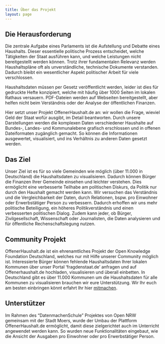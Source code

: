 ```yaml
---
title: Über das Projekt 
layout: page
---
```


## Die Herausforderung

Die zentrale Aufgabe eines Parlaments ist die Aufstellung und Debatte eines Haushalts. Dieser essentielle politische Prozess entscheidet, welche Tätigkeiten der Staat ausführen kann, und welche Leistungen nicht bereitgestellt werden können. Trotz ihrer fundamentalen Relevanz werden Haushaltspläne oft als unverständliche, technische Dokumente verstanden. Dadurch bleibt ein wesentlicher Aspekt politischer Arbeit für viele verschlossen. 

Haushaltsdaten müssen per Gesetz veröffentlicht werden, leider ist dies für gedruckte Hefte konzipiert, welche mit häufig über 1000 Seiten im lokalen Rathaus versauern. PDF-Dateien werden auf Webseiten bereitgestellt, aber helfen nicht beim Verständnis oder der Analyse der öffentlichen Finanzen. 

Hier setzt unser Projekt OffenerHaushalt.de an: wir wollen die Frage, wieviel Geld der Staat wofür ausgibt, im Detail beantworten. Durch unsere Darstellungen werden die komplexen Daten verschiedener Haushalte auf Bundes-, Landes- und Kommunalebene grafisch erschlossen und in offenen Dateiformaten zugänglich gemacht. So können die Informationen ausgewertet, visualisiert, und ins Verhältnis zu anderen Daten gesetzt werden. 

## Das Ziel 

Unser Ziel ist es für so viele  Gemeinden wie möglich (über 11.000 in Deutschland) die Haushaltsdaten zu visualisieren. Dadurch können Bürger die Finanzen Ihrer Gemeinde einsehen und leichter verstehen. Dies ermöglicht eine verbesserte Teilhabe am politischen Diskurs, da Politik nur durch den Haushalt gemacht werden kann. Wir versuchen das Verständnis und die Vergleichbarkeit der Daten, durch Relationen, bspw. pro Einwohner oder Erwerbstätiger Person zu verbessern. Dadurch erhoffen wir uns mehr politische Beteiligung, ein höheres Politikverständnis und einen verbesserten politischen Dialog. Zudem kann jeder, ob Bürger, Zivilgesellschaft, Wissenschaft oder Journalisten, die Daten analysieren und für öffentliche Rechenschaftslegung nutzen.   

## Community Projekt  

OffenerHaushalt.de ist ein ehrenamtliches Projekt der Open Knowledge Foundation Deutschland, welches nur mit Hilfe unserer Community möglich ist. Interessierte Bürger können fehlende Haushaltsdaten Ihrer lokalen Kommunen über unser Portal ‘fragdenstaat.de’ anfragen und auf Offenerhaushalt.de hochladen, visualisieren und überall einbetten. In Deutschland gibt es über 11.000 Kommunen um die Haushaltsdaten für alle Kommunen zu visualisieren brauchen wir eure Unterstützung. Wir Ihr euch am besten einbringen könnt erfahrt Ihr hier [mitmachen](http://beta.offenerhaushalt.de//page/mitmachen.html).

## Unterstützer 

Im Rahmen des “DatenmachenSchule” Projektes von Open NRW gemeinsam mit der Stadt Moers, wurde der Umbau der Plattform OffenerHaushalt.de ermöglicht, damit diese zielgerichtet auch im Unterricht angewendet werden kann. So wurden neue Funktionalitäten eingebaut, wie die Ansicht der Ausgaben pro Einwohner oder pro Erwerbstätiger Person.


